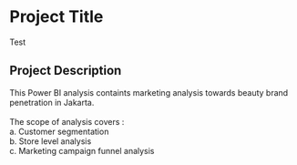 # Project Title
Test

## Project Description
This Power BI analysis containts marketing analysis towards beauty brand penetration in Jakarta. <br><br> The scope of analysis covers : <br>
a. Customer segmentation <br>
b. Store level analysis <br>
c. Marketing campaign funnel analysis <br>
